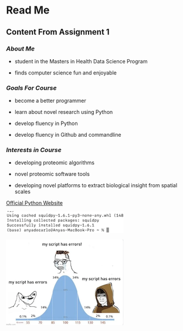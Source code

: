 # **Read Me** 

## Content From Assignment 1 

### _About Me_
 
* student in the Masters in Health Data Science Program

* finds computer science fun and enjoyable
 

### _Goals For Course_

* become a better programmer
 
* learn about novel research using Python

* develop fluency in Python  

* develop fluency in Github and commandline 

### _Interests in Course_

* developing proteomic algorithms
 
* novel proteomic software tools 

* developing novel platforms to extract biological insight from spatial scales


[Official Python Website](https://www.python.org) 


![Screenshot of Squidpy Installation](photo.png)


![Meme](meme.jpeg)

